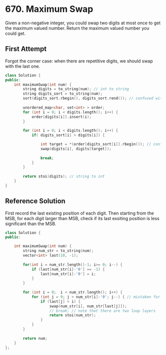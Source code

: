 # 670. Maximum Swap

Given a non-negative integer, you could swap two digits at most once to get the maximum valued number. Return the maximum valued number you could get.

## First Attempt

Forgot the corner case: when there are repetitive digits, we should swap with the last one.

```c++
class Solution {
public:
    int maximumSwap(int num) {
        string digits = to_string(num); // int to string
        string digits_sort = to_string(num);
        sort(digits_sort.rbegin(), digits_sort.rend()); // confused with sorting order
        
        unordered_map<char, set<int> > order;        
        for (int i = 0; i < digits.length(); i++) {
            order[digits[i]].insert(i);
        }
                
        for (int i = 0; i < digits.length(); i++) {
            if( digits_sort[i] > digits[i]) {

                int target = *(order[digits_sort[i]].rbegin()); // confused with rend()
                swap(digits[i], digits[target]);
                
                break;
            }
        }
        
        return stoi(digits); // string to int
    }
}
```

## Reference Solution

First record the last existing position of each digit. Then starting from the MSB, for each digit larger than MSB, check if its last exsiting position is less significant than the MSB.

```c++
class Solution {
public:

    int maximumSwap(int num) {
        string num_str = to_string(num);
        vector<int> last(10, -1);
        
        for(int i = num_str.length()-1; i>= 0; i--) {
            if (last[num_str[i]-'0'] == -1) {
                last[num_str[i]-'0'] = i;
            }
        }
        
        for (int i = 0;  i < num_str.length(); i++) {
            for (int j = 9; j > num_str[i]-'0'; j--) { // mistaken for ++
                if (last[j] > i) {
                    swap(num_str[i], num_str[last[j]]);
                    // break; // note that there are two loop layers
                    return stoi(num_str); 
                }
            }
        }
            
        return num;
    }
};
```